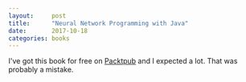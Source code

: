 ```yaml
---
layout:     post
title:      "Neural Network Programming with Java"
date:       2017-10-18
categories: books
---
```


I've got this book for free on [Packtpub] and I expected a lot. That was probably a mistake.

[Packtpub]: https://www.packtpub.com/